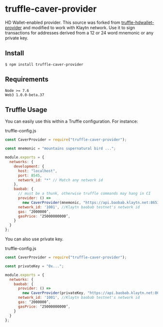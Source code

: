 # truffle-caver-provider
HD Wallet-enabled provider. This source was forked from [truffle-hdwallet-provider](https://github.com/trufflesuite/truffle/tree/master/packages/truffle-hdwallet-provider) and modified to work with Klaytn network. Use it to sign transactions for addresses derived from a 12 or 24 word mnemonic or any private key.

## Install

```
$ npm install truffle-caver-provider
```

## Requirements
```
Node >= 7.6
Web3 1.0.0-beta.37
```

## Truffle Usage

You can easily use this within a Truffle configuration. For instance:

truffle-config.js
```javascript
const CaverProvider = require("truffle-caver-provider");

const mnemonic = "mountains supernatural bird ...";

module.exports = {
  networks: {
    development: {
      host: "localhost",
      port: 8545,
      network_id: "*" // Match any network id
    },
    baobab: {
      // must be a thunk, otherwise truffle commands may hang in CI
      provider: () =>
        new CaverProvider(mnemonic, "https://api.baobab.klaytn.net:8651"),
      network_id: '1001', //Klaytn baobab testnet's network id
      gas: ‘2000000’,
      gasPrice: ‘25000000000’,
    }
  }
};
```

You can also use private key.

truffle-config.js
```javascript
const CaverProvider = require("truffle-caver-provider");

const privateKey = "0x...";

module.exports = {
  networks: {
    baobab: {
      provider: () =>
        new CaverProvider(privateKey, "https://api.baobab.klaytn.net:8651"),
      network_id: '1001', //Klaytn baobab testnet's network id
      gas: ‘2000000’,
      gasPrice: ‘25000000000’,
    }
  }
};
```

